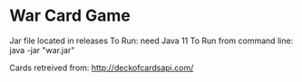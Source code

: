 # War Card Game


Jar file located in releases
To Run: need Java 11
To Run from command line: java -jar "war.jar" 

Cards retreived from: http://deckofcardsapi.com/

